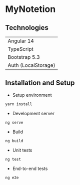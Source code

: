 # MyNotetion

## Technologies

|                     |
|---------------------|
| Angular 14          |
| TypeScript          |
| Bootstrap 5.3       |
| Auth (LocalStorage) |

## Installation and Setup

- Setup environment

```
yarn install
```

- Development server

```
ng serve
```

- Build

```
ng build
```

- Unit tests

```
ng test
```

- End-to-end tests

```
ng e2e
```
